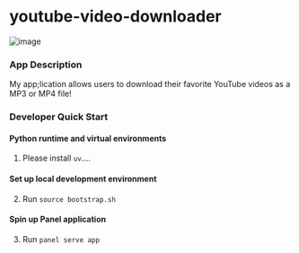 # youtube-video-downloader


![image](https://github.com/user-attachments/assets/3729a26f-6e18-49a6-b29b-246fc3676bcd)

### App Description
My app;lication allows users to download their favorite YouTube videos as a MP3 or MP4 file! 

### Developer Quick Start

#### Python runtime and virtual environments
1. Please install `uv`....

#### Set up local development environment
2. Run `source bootstrap.sh`

#### Spin up Panel application
3. Run `panel serve app`
